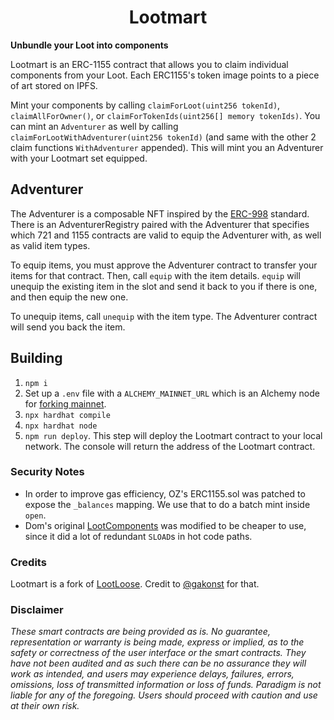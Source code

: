 # <h1 align="center"> Lootmart </h1>

**Unbundle your Loot into components**

Lootmart is an ERC-1155 contract that allows you to claim individual components from your Loot. Each ERC1155's token image points to a piece of art stored on IPFS.

Mint your components by calling `claimForLoot(uint256 tokenId)`, `claimAllForOwner()`, or `claimForTokenIds(uint256[] memory tokenIds)`. You can mint an `Adventurer` as well by calling `claimForLootWithAdventurer(uint256 tokenId)` (and same with the other 2 claim functions `WithAdventurer` appended). This will mint you an Adventurer with your Lootmart set equipped.

## Adventurer

The Adventurer is a composable NFT inspired by the [ERC-998](https://eips.ethereum.org/EIPS/eip-998) standard. There is an AdventurerRegistry paired with the Adventurer that specifies which 721 and 1155 contracts are valid to equip the Adventurer with, as well as valid item types.

To equip items, you must approve the Adventurer contract to transfer your items for that contract. Then, call `equip` with the item details. `equip` will unequip the existing item in the slot and send it back to you if there is one, and then equip the new one.

To unequip items, call `unequip` with the item type. The Adventurer contract will send you back the item.

## Building

1. `npm i`
2. Set up a `.env` file with a `ALCHEMY_MAINNET_URL` which is an Alchemy node for [forking mainnet](https://hardhat.org/hardhat-network/guides/mainnet-forking.html).
3. `npx hardhat compile`
4. `npx hardhat node`
5. `npm run deploy`. This step will deploy the Lootmart contract to your local network. The console will return the address of the Lootmart contract.

### Security Notes

* In order to improve gas efficiency, OZ's ERC1155.sol was patched to expose the `_balances`
mapping. We use that to do a batch mint inside `open`.
* Dom's original [LootComponents](https://twitter.com/dhof/status/1432403895008088064) was modified
to be cheaper to use, since it did a lot of redundant `SLOAD`s in hot code paths.

### Credits

Lootmart is a fork of [LootLoose](https://github.com/gakonst/lootloose). Credit to [@gakonst](https://twitter.com/gakonst) for that.

### Disclaimer

_These smart contracts are being provided as is. No guarantee, representation or warranty is being made, express or implied, as to the safety or correctness of the user interface or the smart contracts. They have not been audited and as such there can be no assurance they will work as intended, and users may experience delays, failures, errors, omissions, loss of transmitted information or loss of funds. Paradigm is not liable for any of the foregoing. Users should proceed with caution and use at their own risk._

